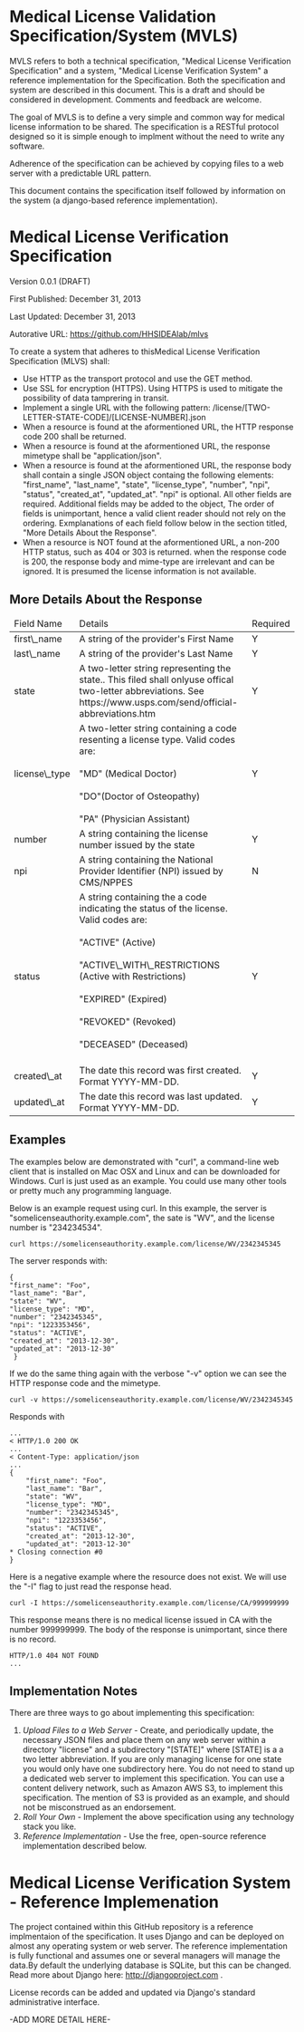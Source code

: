 Medical License Validation Specification/System (MVLS)
==================

MVLS refers to both a technical specification, "Medical License Verification Specification" and a system, "Medical License Verification System" a reference implementation for the Specification. Both the specification and system are described in this document.  This is a draft and should be considered in development. Comments and feedback are welcome.

The goal of MVLS is to define a very simple and common way for medical license information to be shared. The specification is a RESTful protocol designed so it is simple enough to implment without the need to write any software.

Adherence of the specification can be achieved by copying files to a web server with a predictable URL pattern.

This document contains the specification itself followed by information on the system (a django-based reference implementation).


Medical License Verification Specification
==========================================

Version 0.0.1 (DRAFT)

First Published: December 31, 2013

Last Updated: December 31, 2013

Autorative URL: https://github.com/HHSIDEAlab/mlvs

To create a system that adheres to thisMedical License Verification Specification (MLVS) shall:

* Use HTTP as the transport protocol and use the GET method.
* Use SSL for encryption (HTTPS). Using HTTPS is used to mitigate the possibility of data tamprering in transit.
* Implement a single URL with the following pattern: /license/[TWO-LETTER-STATE-CODE]/[LICENSE-NUMBER].json
* When a resource is found at the aformentioned URL, the HTTP response code 200 shall be returned.
* When a resource is found at the aformentioned URL, the response mimetype shall be "application/json".
* When a resource is found at the aformentioned URL, the response body shall contain a  single JSON object containg the following elements: "first\_name", "last\_name", "state", "license\_type", "number", "npi", "status", "created\_at", "updated\_at". "npi" is optional.  All other fields are required. Additional fields may be added to the object,  The order of fields is unimportant, hence a valid client reader should not rely on the ordering.  Exmplanations of each field follow below in the section titled, "More Details About the Response".
* When a resource is NOT found at the aformentioned URL, a non-200 HTTP status, such as 404 or 303 is returned. when the response code is 200, the response body and mime-type are irrelevant and can be ignored. It is presumed the license information is not available.


More Details About the Response
-------------------------------



<table>

<thead>
<tr>
<td>Field Name</td>
<td>Details</td>
<td>Required</td>

</tr>
</thead>

<tr>
<td>first\_name</td>
<td>A string of the provider's First Name</td>
<td>Y</td>
</tr>

<tr>
<td>last\_name</td>
<td>A string of the provider's Last Name</td>
<td>Y</td>
</tr>

<tr>
<td>state</td>
<td>A two-letter string representing the state..  This filed shall onlyuse offical two-letter abbreviations. See https://www.usps.com/send/official-abbreviations.htm </td>
<td>Y</td>
</tr>

<tr>
<td>license\_type</td>
<td>A two-letter string containing a code resenting a license type. Valid codes are:<br></br> 
"MD" (Medical Doctor)<br></br>
"DO"(Doctor of Osteopathy)<br></br> "PA" (Physician Assistant)</td>
<td>Y</td>
</tr>

<tr>
<td>number</td>
<td>A string containing the license number issued by the state</td>
<td>Y</td>
</tr>


<tr>
<td>npi</td>
<td>A string containing the National Provider Identifier (NPI) issued by CMS/NPPES</td>
<td>N</td>
</tr>

<tr>
<td>status</td>
<td>A string containing the a code indicating the status of the license. Valid codes are: <br></br>
     "ACTIVE" (Active) <br></br>
     "ACTIVE\_WITH\_RESTRICTIONS (Active with Restrictions) <br></br>
     "EXPIRED" (Expired) <br></br>
     "REVOKED" (Revoked) <br></br>
     "DECEASED" (Deceased) <br></br>
</td>
<td>Y</td>
</tr>

<tr>
<td>created\_at</td>
<td>The date this record was first created. Format YYYY-MM-DD.</td>
<td>Y</td>
</tr>

<tr>
<td>updated\_at</td>
<td>The date this record was last updated. Format YYYY-MM-DD.</td>
<td>Y</td>
</tr>


</table>



Examples
--------

The examples below are demonstrated with "curl", a command-line web client that is installed on Mac OSX and Linux and can be downloaded for Windows.  Curl is just used as an example.  You could use many other tools or pretty much any programming language.


Below is an example request using curl.  In this example, the server is "somelicenseauthority.example.com", the sate is "WV", and the license number is "234234534".

    curl https://somelicenseauthority.example.com/license/WV/2342345345

The server responds with:

    {
    "first_name": "Foo",
    "last_name": "Bar",
    "state": "WV",
    "license_type": "MD",
    "number": "2342345345",
    "npi": "1223353456",
    "status": "ACTIVE",
    "created_at": "2013-12-30",
    "updated_at": "2013-12-30"
     }

If we do the same thing again with the verbose "-v" option we can see the HTTP response code and the mimetype.

    curl -v https://somelicenseauthority.example.com/license/WV/2342345345

Responds with

    ...
    < HTTP/1.0 200 OK
    ...
    < Content-Type: application/json
    ...
    {
        "first_name": "Foo",
        "last_name": "Bar",
        "state": "WV",
        "license_type": "MD",
        "number": "2342345345",
        "npi": "1223353456",
        "status": "ACTIVE",
        "created_at": "2013-12-30",
        "updated_at": "2013-12-30"
    * Closing connection #0
    }

Here is a negative example where the resource does not exist. We will use the "-I" flag to just read the response head.

    curl -I https://somelicenseauthority.example.com/license/CA/999999999

This response means there is no medical license issued in CA with the number 999999999. The body of the response is unimportant, since there is no record.

    HTTP/1.0 404 NOT FOUND
    ...

Implementation Notes
--------------------

There are three ways to go about implementing this specification:
1. _Upload Files to a Web Server_ - Create, and periodically update, the necessary JSON files and place them on any web server within a directory "license" and a subdirectory "[STATE]" where [STATE] is a a two letter abbreviation.  If you are only managing license for one state you would only have one subdirectory here.  You do not need to stand up a dedicated web server to implement this specification. You can use a content delivery network, such as Amazon AWS S3, to implement this specification. The mention of S3 is provided as an example, and should not be misconstrued as an endorsement.
2. _Roll Your Own_ - Implement the above specification using any technology stack you like.
3. _Reference Implementation_ - Use the free, open-source reference implementation described below.

Medical License Verification System - Reference Implemenation
===================================

The project contained within this GitHub repository is a reference implmentaion of the specification.  It uses Django and can be deployed on almost any operating system or web server.  The reference implementation is fully functional and assumes one or several managers will manage the data.By default the underlying database is SQLite, but this can be changed. Read more about Django here: http://djangoproject.com .

License records can be added and updated via Django's standard administrative interface.

-ADD MORE DETAIL HERE-
